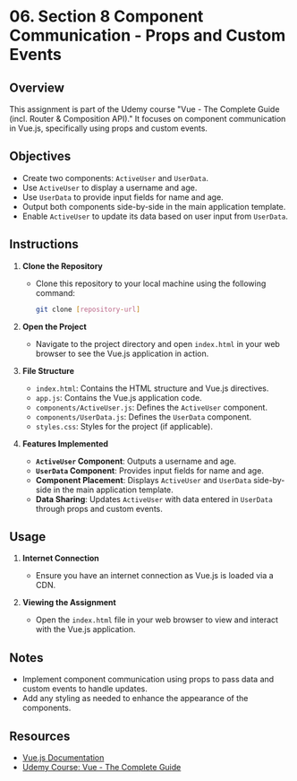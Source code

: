 # 06. Section 8 Component Communication - Props and Custom Events

## Overview

This assignment is part of the Udemy course "Vue - The Complete Guide (incl. Router & Composition API)." It focuses on component communication in Vue.js, specifically using props and custom events.

## Objectives

- Create two components: `ActiveUser` and `UserData`.
- Use `ActiveUser` to display a username and age.
- Use `UserData` to provide input fields for name and age.
- Output both components side-by-side in the main application template.
- Enable `ActiveUser` to update its data based on user input from `UserData`.

## Instructions

1. **Clone the Repository**
   - Clone this repository to your local machine using the following command:
     ```bash
     git clone [repository-url]
     ```

2. **Open the Project**
   - Navigate to the project directory and open `index.html` in your web browser to see the Vue.js application in action.

3. **File Structure**
   - `index.html`: Contains the HTML structure and Vue.js directives.
   - `app.js`: Contains the Vue.js application code.
   - `components/ActiveUser.js`: Defines the `ActiveUser` component.
   - `components/UserData.js`: Defines the `UserData` component.
   - `styles.css`: Styles for the project (if applicable).

4. **Features Implemented**
   - **`ActiveUser` Component**: Outputs a username and age.
   - **`UserData` Component**: Provides input fields for name and age.
   - **Component Placement**: Displays `ActiveUser` and `UserData` side-by-side in the main application template.
   - **Data Sharing**: Updates `ActiveUser` with data entered in `UserData` through props and custom events.

## Usage

1. **Internet Connection**
   - Ensure you have an internet connection as Vue.js is loaded via a CDN.

2. **Viewing the Assignment**
   - Open the `index.html` file in your web browser to view and interact with the Vue.js application.

## Notes

- Implement component communication using props to pass data and custom events to handle updates.
- Add any styling as needed to enhance the appearance of the components.

## Resources

- [Vue.js Documentation](https://vuejs.org/guide/introduction.html)
- [Udemy Course: Vue - The Complete Guide](https://www.udemy.com/course/vuejs-2-the-complete-guide/)